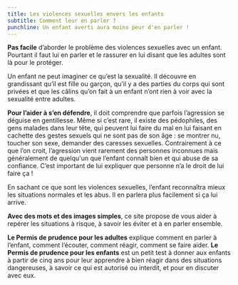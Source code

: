 ```yaml
---
title: Les violences sexuelles envers les enfants
subtitle: Comment leur en parler ?
punchline: Un enfant averti aura moins peur d'en parler !
---
```

**Pas facile** d’aborder le problème des violences sexuelles avec un enfant.
Pourtant il faut lui en parler et le rassurer en lui disant que les adultes
sont là pour le protéger.

Un enfant ne peut imaginer ce qu’est la sexualité. Il découvre en grandissant
qu’il est fille ou garçon, qu’il y a des parties du corps qui sont privées et
que les câlins qu’on fait à un enfant n’ont rien à voir avec la sexualité entre
adultes.

**Pour l’aider à s’en défendre**, il doit comprendre que parfois l’agression se
déguise en gentillesse. Même si c’est rare, il existe des pédophiles, des gens
malades dans leur tête, qui peuvent lui faire du mal en lui faisant en cachette
des gestes sexuels qui ne sont pas de son âge : se montrer nu, toucher son
sexe, demander des caresses sexuelles. Contrairement à ce que l’on croit,
l’agression vient rarement des personnes inconnues mais généralement de
quelqu'un que l’enfant connaît bien et qui abuse de sa confiance. C’est
important de lui expliquer que personne n’a le droit de lui faire ça !

En sachant ce que sont les violences sexuelles, l’enfant reconnaîtra mieux les
situations normales et les abus. Il en parlera plus facilement si ça lui
arrive.

**Avec des mots et des images simples**, ce site propose de vous aider à repérer
les situations à risque, à savoir les éviter et à en parler ensemble.

**Le Permis de prudence pour les adultes** explique comment en parler à l’enfant, comment l’écouter,
comment réagir, comment se faire aider. **Le Permis de prudence pour les enfants**
est un petit test à donner aux enfants à partir de cinq ans pour leur
apprendre à bien réagir dans des situations dangereuses, à savoir ce qui est
autorisé ou interdit, et pour en discuter avec eux.
